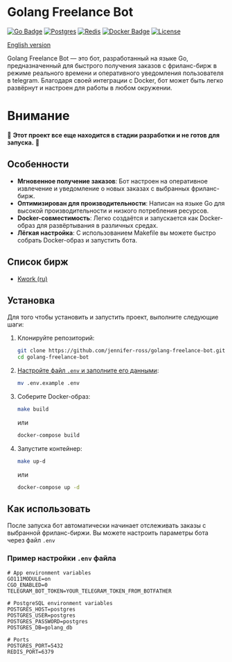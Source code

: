 # Golang Freelance Bot

[![Go Badge](https://img.shields.io/badge/Go-1.23-blue)](#)
[![Postgres](https://img.shields.io/badge/Postgres-%23316192.svg?logo=postgresql&logoColor=white)](#)
[![Redis](https://img.shields.io/badge/Redis-%23DD0031.svg?logo=redis&logoColor=white)](#)
[![Docker Badge](https://img.shields.io/badge/Docker-ready-green)](#)
[![License](https://img.shields.io/badge/license-MIT-green)](#)

[English version ](./README.md)

Golang Freelance Bot — это бот, разработанный на языке Go, предназначенный для быстрого получения заказов с фриланс-бирж в режиме реального времени и оперативного уведомления пользователя в telegram. Благодаря своей интеграции с Docker, бот может быть легко развёрнут и настроен для работы в любом окружении.

# Внимание

🚧 **Этот проект все еще находится в стадии разработки и не готов для запуска.** 🚧

## Особенности

- **Мгновенное получение заказов**: Бот настроен на оперативное извлечение и уведомление о новых заказах с выбранных фриланс-бирж.
- **Оптимизирован для производительности**: Написан на языке Go для высокой производительности и низкого потребления ресурсов.
- **Docker-совместимость**: Легко создаётся и запускается как Docker-образ для развёртывания в различных средах.
- **Лёгкая настройка**: С использованием Makefile вы можете быстро собрать Docker-образ и запустить бота.

## Список бирж
- [Kwork (ru)](https://kwork.ru/)

## Установка

Для того чтобы установить и запустить проект, выполните следующие шаги:

1. Клонируйте репозиторий:

    ```bash
    git clone https://github.com/jennifer-ross/golang-freelance-bot.git
    cd golang-freelance-bot
    ```

2. [Настройте файл `.env` и заполните его данными](#пример-настройки-env-файла):

    ```bash
    mv .env.example .env
    ```

3. Соберите Docker-образ:

    ```bash
    make build
    ```
   или
   ```bash
   docker-compose build
   ```

4. Запустите контейнер:

    ```bash
    make up-d
    ```
   или
    ```bash
    docker-compose up -d
    ```

## Как использовать

После запуска бот автоматически начинает отслеживать заказы с выбранной фриланс-биржи. Вы можете настроить параметры бота через файл `.env`

### Пример настройки `.env` файла

```dotenv
# App environment variables
GO111MODULE=on
CGO_ENABLED=0
TELEGRAM_BOT_TOKEN=YOUR_TELEGRAM_TOKEN_FROM_BOTFATHER

# PostgreSQL environment variables
POSTGRES_HOST=postgres
POSTGRES_USER=postgres
POSTGRES_PASSWORD=postgres
POSTGRES_DB=golang_db

# Ports
POSTGRES_PORT=5432
REDIS_PORT=6379
